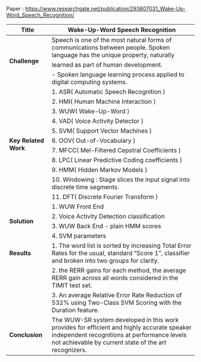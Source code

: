 Paper : https://www.researchgate.net/publication/293807031_Wake-Up-Word_Speech_Recognition/

<table class="tg">
<thead>
  <tr>
    <th class="tg-0pky"><span style="font-weight:bold">Title</span></th>
    <th class="tg-0pky">Wake-Up-Word Speech Recognition</th>
  </tr>
</thead>
<tbody>
  <tr>
    <td class="tg-0pky" rowspan="3"><span style="font-weight:bold">Challenge</span></td>
    <td class="tg-0pky">Speech is one of the most natural forms of communications between people. Spoken language has the unique property, naturally</td>
  </tr>
  <tr>
    <td class="tg-0pky">learned as part of human development.</td>
  </tr>
  <tr>
    <td class="tg-0pky">- Spoken language learning process applied to digital computing systems.</td>
  </tr>
  <tr>
    <td class="tg-fymr" rowspan="11"><span style="font-weight:bold">Key Related Work</span></td>
    <td class="tg-0pky">1. ASR( Automatic Speech Recognition )</td>
  </tr>
  <tr>
    <td class="tg-0pky">2. HMI( Human Machine Interaction )</td>
  </tr>
  <tr>
    <td class="tg-0pky">3. WUW( Wake-Up-Word )</td>
  </tr>
  <tr>
    <td class="tg-0lax">4. VAD( Voice Activity Detector )</td>
  </tr>
  <tr>
    <td class="tg-0lax">5. SVM( Support Vector Machines )</td>
  </tr>
  <tr>
    <td class="tg-0lax">6. OOV( Out-of-Vocabulary )</td>
  </tr>
  <tr>
    <td class="tg-0lax">7. MFCC( Mel-Filtered Cepstral Coefficients )</td>
  </tr>
  <tr>
    <td class="tg-0lax">8. LPC( Linear Predictive Coding coefficients )</td>
  </tr>
  <tr>
    <td class="tg-0lax">9. HMM( Hidden Markov Models )</td>
  </tr>
  <tr>
    <td class="tg-0lax">10. Windowing : Stage slices the input signal into discrete time segments.</td>
  </tr>
  <tr>
    <td class="tg-0lax">11. DFT( Discrete Fourier Transform )</td>
  </tr>
  <tr>
    <td class="tg-0pky" rowspan="4"><span style="font-weight:bold">Solution</span></td>
    <td class="tg-0pky">1. WUW Front End</td>
  </tr>
  <tr>
    <td class="tg-0lax">2. Voice Activity Detection classification</td>
  </tr>
  <tr>
    <td class="tg-0lax">3. WUW Back End - plain HMM scores</td>
  </tr>
  <tr>
    <td class="tg-0lax">4. SVM parameters</td>
  </tr>
  <tr>
    <td class="tg-0pky"><span style="font-weight:bold">Results</span></td>
    <td class="tg-0pky">1. The word list is sorted by increasing Total Error Rates for the usual, standard “Score 1”, classifier and broken into two groups for clarity.</td>
  </tr>
  <tr>
    <td class="tg-0pky"></td>
    <td class="tg-0pky">2. the RERR gains for each method, the average RERR gain across all words considered in the TIMIT test set.</td>
  </tr>
  <tr>
    <td class="tg-0pky"></td>
    <td class="tg-0pky">3. An average Relative Error Rate Reduction of 532% using Two-Class SVM Scoring with the Duration feature.</td>
  </tr>
  <tr>
    <td class="tg-0pky"><span style="font-weight:bold">Conclusion</span></td>
    <td class="tg-0pky">The WUW-SR system developed in this work provides for efficient and highly accurate speaker independent recognitions at performance levels not achievable by current state of the art recognizers.<br></td>
  </tr>
</tbody>
</table>

